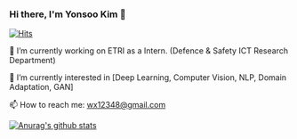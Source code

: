 ### Hi there, I'm Yonsoo Kim 👋

[![Hits](https://hits.seeyoufarm.com/api/count/incr/badge.svg?url=https%3A%2F%2Fgithub.com%2Fyskim0&count_bg=%23606A84&title_bg=%23FFCFCF&icon=&icon_color=%23E7E7E7&title=hits&edge_flat=false)](https://hits.seeyoufarm.com)

🔭 I’m currently working on ETRI as a Intern. (Defence & Safety ICT Research Department)


💚 I’m currently interested in [Deep Learning, Computer Vision, NLP, Domain Adaptation, GAN]


📫 How to reach me: wx12348@gmail.com


<!--
**yskim0/yskim0** is a ✨ _special_ ✨ repository because its `README.md` (this file) appears on your GitHub profile.

Here are some ideas to get you started:

- 🔭 I’m currently working on ...
- 🌱 I’m currently learning ...
- 👯 I’m looking to collaborate on ...
- 🤔 I’m looking for help with ...
- 💬 Ask me about ...
- 📫 How to reach me: ...
- 😄 Pronouns: ...
- ⚡ Fun fact: ...
-->

[![Anurag's github stats](https://github-readme-stats.vercel.app/api?username=yskim0&hide=contribs&count_private=true&show_icons=true&theme=dark)](https://github.com/anuraghazra/github-readme-stats)

